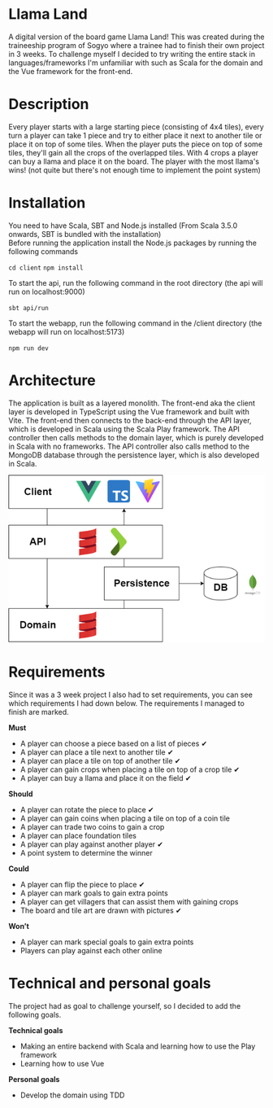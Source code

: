 # Llama Land
A digital version of the board game Llama Land! This was created during the traineeship program of Sogyo where a trainee had to finish their own project in 3 weeks. To challenge myself I decided to try writing the entire stack in languages/frameworks I'm unfamiliar with such as Scala for the domain and the Vue framework for the front-end. 

# Description
Every player starts with a large starting piece (consisting of 4x4 tiles), every turn a player can take 1 piece and try to either place it next to another tile or place it on top of some tiles. When the player puts the piece on top of some tiles, they'll gain all the crops of the overlapped tiles. With 4 crops a player can buy a llama and place it on the board. The player with the most llama's wins! (not quite but there's not enough time to implement the point system)

# Installation
You need to have Scala, SBT and Node.js installed (From Scala 3.5.0 onwards, SBT is bundled with the installation)<br>
Before running the application install the Node.js packages by running the following commands

`cd client`
`npm install`


To start the api, run the following command in the root directory (the api will run on localhost:9000)

`sbt api/run`

To start the webapp, run the following command in the /client directory (the webapp will run on localhost:5173)

`npm run dev`

# Architecture
The application is built as a layered monolith. The front-end aka the client layer is developed in TypeScript using the Vue framework and built with Vite. The front-end then connects to the back-end through the API layer, which is developed in Scala using the Scala Play framework. The API controller then calls methods to the domain layer, which is purely developed in Scala with no frameworks. The API controller also calls method to the MongoDB database through the persistence layer, which is also developed in Scala.

![architecture](architecture.png)


# Requirements
Since it was a 3 week project I also had to set requirements, you can see which requirements I had down below. The requirements I managed to finish are marked.

**Must**
- A player can choose a piece based on a list of pieces ✔
- A player can place a tile next to another tile ✔
- A player can place a tile on top of another tile ✔
- A player can gain crops when placing a tile on top of a crop tile ✔
- A player can buy a llama and place it on the field ✔


**Should**
- A player can rotate the piece to place ✔
- A player can gain coins when placing a tile on top of a coin tile
- A player can trade two coins to gain a crop
- A player can place foundation tiles
- A player can play against another player ✔
- A point system to determine the winner


**Could**
- A player can flip the piece to place ✔
- A player can mark goals to gain extra points
- A player can get villagers that can assist them with gaining crops
- The board and tile art are drawn with pictures ✔


**Won’t**
- A player can mark special goals to gain extra points
- Players can play against each other online


# Technical and personal goals
The project had as goal to challenge yourself, so I decided to add the following goals.

**Technical goals**
- Making an entire backend with Scala and learning how to use the Play framework
- Learning how to use Vue

**Personal goals**
- Develop the domain using TDD


